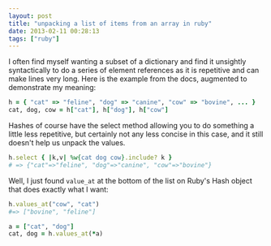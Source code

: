 ```yaml
---
layout: post
title: "unpacking a list of items from an array in ruby"
date: 2013-02-11 00:28:13
tags: ["ruby"]
---
```


I often find myself wanting a subset of a dictionary and find it unsightly
syntactically to do a series of element references as it is repetitive and can
make lines very long. Here is the example from the docs, augmented to
demonstrate my meaning:

```ruby
h = { "cat" => "feline", "dog" => "canine", "cow" => "bovine", ... }
cat, dog, cow = h["cat"], h["dog"], h["cow"]
```

Hashes of course have the select method allowing you to do something a little
less repetitive, but certainly not any less concise in this case, and it still
doesn't help us unpack the values.
```ruby
h.select { |k,v| %w{cat dog cow}.include? k }
# => {"cat"=>"feline", "dog"=>"canine", "cow"=>"bovine"} 
```
Well, I just found `value_at` at the bottom of the list
on Ruby's Hash object that does exactly what I want:

```ruby
h.values_at("cow", "cat")  
#=> ["bovine", "feline"]

a = ["cat", "dog"]
cat, dog = h.values_at(*a)
```
